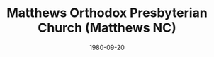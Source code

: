---
date: &id001 1980-09-20
end_date: null
location:
  address: 2701 Rice Road
  city: Matthews
  state: NC
minister:
- end: 1984-01-01
  name: Douglas Felch
  start: 1981-01-01
  type: Pastor
- end: 1991-01-01
  name: Robert Y. Eckardt
  start: 1985-01-01
  type: Pastor
- end: 1994-01-01
  name: John Carrick
  start: 1992-01-01
  type: Pastor
- end: 1995-01-01
  name: George Knight III
  start: 1994-01-01
  type: Supply Pastor
- end: null
  name: T. Nathan Trice
  start: 1996-01-01
  type: Pastor
- end: null
  name: M. Justin Rosser
  start: 2015-01-01
  type: Associate Pastor
- end: 2004-01-01
  name: George Knight III
  start: 1996-01-01
  type: Teacher
ministers:
- Douglas Felch
- Robert Y. Eckardt
- John Carrick
- George Knight III
- T. Nathan Trice
- M. Justin Rosser
- George Knight III
name: Matthews Orthodox Presbyterian Church
names:
- end: null
  name: Matthews Orthodox Presbyterian Church
  start: 1980-09-20
origination_date: *id001
raw_data: "NORTH CAROLINA\nMatthews\n\nMatthews Orthodox Presbyterian Church  (September\
  \ 20, 1980\u2013 )\n2701 Rice Road\nPastors: Douglas Felch, 1981\u201384\nRobert\
  \ Y . Eckardt, 1985\u201391\nJohn Carrick, 1992\u201394\nGeorge Knight, III, 1994\u2013\
  95\nT. Nathan Trice, 1996\u2013\nAssoc. Pastor: M. Justin Rosser, 2015\u2013\nTeacher:\
  \ George Knight, III, 1996\u20132004"
received_from: null
states:
- NC
status:
  active: true
  end_date: null
  reason: null
  received_from: null
  withdrawal_to: null
title: Matthews Orthodox Presbyterian Church (Matthews NC)
year_established:
- 1980

---